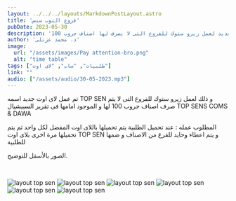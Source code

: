 ```yaml
---
layout: ../../../layouts/MarkdownPostLayout.astro
title: 'فروع التوب سنس'
pubDate: 2023-05-30
description: 'لاى اوت جديد لعمل زيرو ستوك للفروع التى لا يصرف لها اصناف جروب 100'
author: 'د. محمد عزتلى'
image:
  url: "/assets/images/Pay attention-bro.png"
  alt: "time table"
tags: ["طلبيات", "ساب", "لاى اوت"]
link: ""
audio: ["/assets/audio/30-05-2023.mp3"]
---
```


تم عمل لاى اوت جديد اسمه TOP SEN و ذلك لعمل زيرو ستوك للفروع التى لا يتم صرف اصناف جروب 100 لها و الموجود امامها فى تقرير السبيشيال  TOP SENS COMS & DAWA

المطلوب عمله : عند تحميل الطلبية يتم تحميلها باللاى اوت المفضل لكل واحد ثم يتم تحميلها مرة اخرى بلاى اوت TOP SEN و يتم اعطاء وحايد للفرع من الاصناف و ضمها للطلبية

الصور بالأسفل للتوضيح.

<br />

![layout top sen](/assets/images/30052023/1.jpg)
![layout top sen](/assets/images/30052023/2.jpg)
![layout top sen](/assets/images/30052023/3.jpg)
![layout top sen](/assets/images/30052023/4.jpg)
![layout top sen](/assets/images/30052023/5.jpg)
![layout top sen](/assets/images/30052023/6.jpg)

